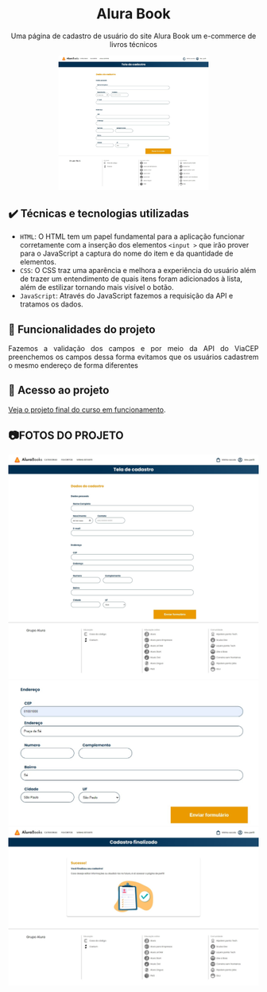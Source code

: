 <h1 align="center">Alura Book</h1>
<p align="center">Uma página de cadastro de usuário do site Alura Book um e-commerce de livros técnicos</p>

<div align="center">
<img width="60%" src="https://github.com/Luis-Emanuel/AluraBook_API_CEP/blob/main/readme/img.png?raw=true"/>
</div>	

## ✔️ Técnicas e tecnologias utilizadas

- `HTML`: O HTML tem um papel fundamental para a aplicação funcionar corretamente com a inserção dos elementos `<input >` que irão prover para o JavaScript a captura do nome do item e da quantidade de elementos. 
- `CSS`: O CSS traz uma aparência e melhora a experiência do usuário além de trazer um entendimento de quais itens foram adicionados à lista, além de estilizar tornando mais visível o botão.
- `JavaScript`: Através do JavaScript fazemos a requisição da API e tratamos os dados.
    
## 🔨 Funcionalidades do projeto

<p align="justify">Fazemos a validação dos campos e por meio da API do ViaCEP preenchemos os campos dessa forma evitamos que os usuários cadastrem o mesmo endereço de forma diferentes </p>

## 📁 Acesso ao projeto

[Veja o projeto final do curso em funcionamento](https://alura-book-api-cep.vercel.app/).

## 📷FOTOS DO PROJETO
<div align="center">
<img src="https://github.com/Luis-Emanuel/AluraBook_API_CEP/blob/main/readme/img.png?raw=true"/>
<img src="https://github.com/Luis-Emanuel/AluraBook_API_CEP/blob/main/readme/img_1.png?raw=true"/>
<img src="https://github.com/Luis-Emanuel/AluraBook_API_CEP/blob/main/readme/img_2.png?raw=true"/>
</div>
